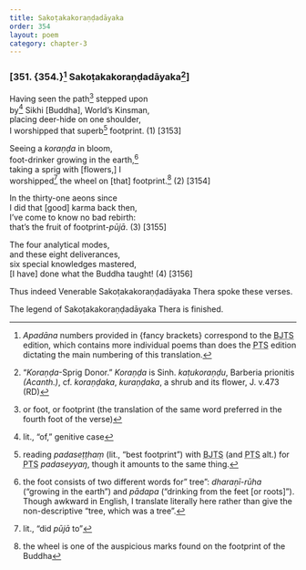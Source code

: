 ```yaml
---
title: Sakoṭakakoraṇḍadāyaka
order: 354
layout: poem
category: chapter-3
---
```


### \[351. {354.}[^1] Sakoṭakakoraṇḍadāyaka[^2]\]

Having seen the path[^3] stepped upon  
by[^4] Sikhi \[Buddha\], World’s Kinsman,  
placing deer-hide on one shoulder,  
I worshipped that superb[^5] footprint. (1) \[3153\]

Seeing a *koraṇḍa* in bloom,  
foot-drinker growing in the earth,[^6]  
taking a sprig with \[flowers,\] I  
worshipped[^7] the wheel on \[that\] footprint.[^8] (2) \[3154\]

In the thirty-one aeons since  
I did that \[good\] karma back then,  
I’ve come to know no bad rebirth:  
that’s the fruit of footprint-*pūjā*. (3) \[3155\]

The four analytical modes,  
and these eight deliverances,  
six special knowledges mastered,  
\[I have\] done what the Buddha taught! (4) \[3156\]

Thus indeed Venerable Sakoṭakakoraṇḍadāyaka Thera spoke these verses.

The legend of Sakoṭakakoraṇḍadāyaka Thera is finished.

[^1]: *Apadāna* numbers provided in {fancy brackets} correspond to the <abbr title="Buddha Jayanthi Tripitaka Series">BJTS</abbr> edition, which contains more individual poems than does the <abbr title="Pali Text Society">PTS</abbr> edition dictating the main numbering of this translation.

[^2]: “*Koraṇḍa*-Sprig Donor.” *Koraṇḍa* is Sinh. *kaṭukoraṇḍu*, Barberia prionitis *(Acanth.)*, cf. *koraṇḍaka*, *kuraṇḍaka*, a shrub and its flower, J. v.473 (RD)

[^3]: or foot, or footprint (the translation of the same word preferred in the fourth foot of the verse)

[^4]: lit., “of,” genitive case

[^5]: reading *padaseṭṭhaṃ* (lit., “best footprint”) with <abbr title="Buddha Jayanthi Tripitaka Series">BJTS</abbr> (and <abbr title="Pali Text Society">PTS</abbr> alt.) for <abbr title="Pali Text Society">PTS</abbr> *padaseyyaŋ*, though it amounts to the same thing.

[^6]: the foot consists of two different words for” tree”: *dharaṇī-rūha* (“growing in the earth”) and *pādapa* (“drinking from the feet \[or roots\]”). Though awkward in English, I translate literally here rather than give the non-descriptive “tree, which was a tree”.

[^7]: lit., “did *pūjā* to”

[^8]: the wheel is one of the auspicious marks found on the footprint of the Buddha
